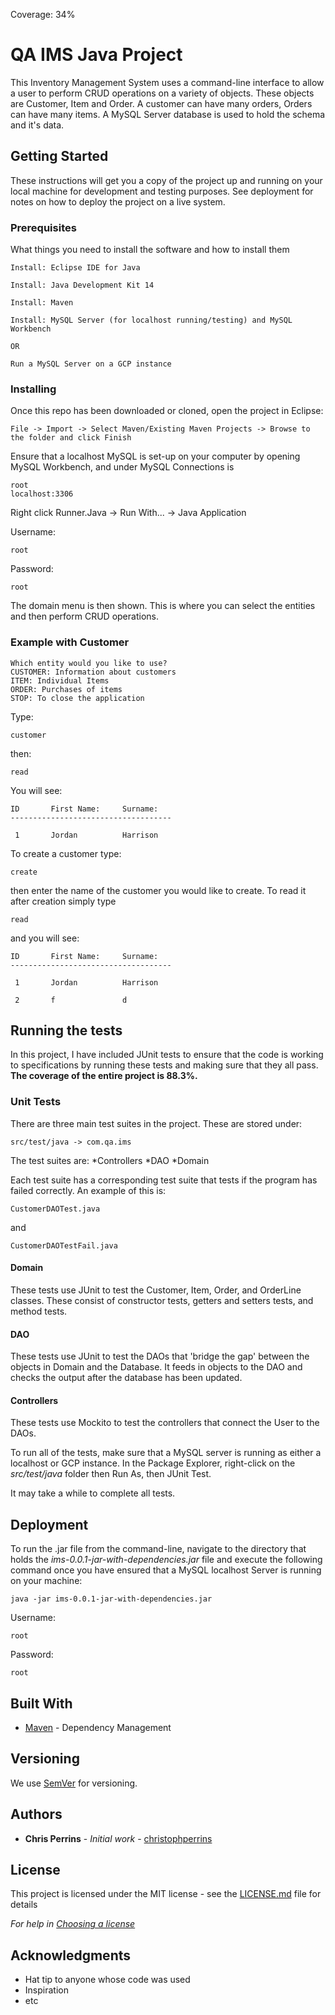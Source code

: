 Coverage: 34%
# QA IMS Java Project

This Inventory Management System uses a command-line interface to allow a user to perform CRUD operations on a variety of objects. These objects are Customer, Item and Order. A customer can have many orders, Orders can have many items. A MySQL Server database is used to hold the schema and it's data.

## Getting Started

These instructions will get you a copy of the project up and running on your local machine for development and testing purposes. See deployment for notes on how to deploy the project on a live system.

### Prerequisites

What things you need to install the software and how to install them

```
Install: Eclipse IDE for Java

Install: Java Development Kit 14

Install: Maven

Install: MySQL Server (for localhost running/testing) and MySQL Workbench 

OR

Run a MySQL Server on a GCP instance

```

### Installing

Once this repo has been downloaded or cloned, open the project in Eclipse:

```
File -> Import -> Select Maven/Existing Maven Projects -> Browse to the folder and click Finish
```
Ensure that a localhost MySQL is set-up on your computer by opening MySQL Workbench, and under MySQL Connections is 

```
root
localhost:3306
```

Right click Runner.Java -> Run With... -> Java Application

Username:
```
root
```

Password:
```
root
```
The domain menu is then shown. This is where you can select the entities and then perform CRUD operations.

### Example with Customer

```
Which entity would you like to use?
CUSTOMER: Information about customers
ITEM: Individual Items
ORDER: Purchases of items
STOP: To close the application
```
Type:
```
customer
```

then:
```
read
```
You will see:
```
ID       First Name:     Surname:
------------------------------------

 1       Jordan          Harrison
```
To create a customer type:
```
create
```
then enter the name of the customer you would like to create. To read it after creation simply type
```
read
```
and you will see:
```
ID       First Name:     Surname:
------------------------------------

 1       Jordan          Harrison

 2       f               d
```

## Running the tests
In this project, I have included JUnit tests to ensure that the code is working to specifications by running these tests and making sure that they all pass. **The coverage of the entire project is 88.3%.**

### Unit Tests 

There are three main test suites in the project. These are stored under:

```
src/test/java -> com.qa.ims
```

The test suites are: 
*Controllers
*DAO
*Domain

Each test suite has a corresponding test suite that tests if the program has failed correctly. An example of this is:

```
CustomerDAOTest.java
```
and
```
CustomerDAOTestFail.java
```

#### Domain
These tests use JUnit to test the Customer, Item, Order, and OrderLine classes. These consist of constructor tests, getters and setters tests, and method tests.

#### DAO
These tests use JUnit to test the DAOs that 'bridge the gap' between the objects in Domain and the Database. It feeds in objects to the DAO and checks the output after the database has been updated.

#### Controllers
These tests use Mockito to test the controllers that connect the User to the DAOs.

To run all of the tests, make sure that a MySQL server is running as either a localhost or GCP instance.
In the Package Explorer, right-click on the _src/test/java_ folder then Run As, then JUnit Test.

It may take a while to complete all tests.


## Deployment

To run the .jar file from the command-line, navigate to the directory that holds the _ims-0.0.1-jar-with-dependencies.jar_ file and execute the following command once you have ensured that a MySQL localhost Server is running on your machine:

```
java -jar ims-0.0.1-jar-with-dependencies.jar
```

Username:
```
root
```

Password:
```
root
```


## Built With

* [Maven](https://maven.apache.org/) - Dependency Management

## Versioning

We use [SemVer](http://semver.org/) for versioning.

## Authors

* **Chris Perrins** - *Initial work* - [christophperrins](https://github.com/christophperrins)

## License

This project is licensed under the MIT license - see the [LICENSE.md](LICENSE.md) file for details 

*For help in [Choosing a license](https://choosealicense.com/)*

## Acknowledgments

* Hat tip to anyone whose code was used
* Inspiration
* etc
